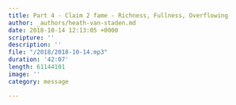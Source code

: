 ```yaml
---
title: Part 4 - Claim 2 fame - Richness, Fullness, Overflowing
author: _authors/heath-van-staden.md
date: 2018-10-14 12:13:05 +0000
scripture: ''
description: ''
file: "/2018/2018-10-14.mp3"
duration: '42:07'
length: 61144101
image: ''
category: message

---
```

